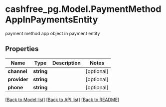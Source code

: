 # cashfree_pg.Model.PaymentMethodAppInPaymentsEntity
payment method app object in payment entity

## Properties

Name | Type | Description | Notes
------------ | ------------- | ------------- | -------------
**channel** | **string** |  | [optional] 
**provider** | **string** |  | [optional] 
**phone** | **string** |  | [optional] 

[[Back to Model list]](../README.md#documentation-for-models) [[Back to API list]](../README.md#documentation-for-api-endpoints) [[Back to README]](../README.md)


